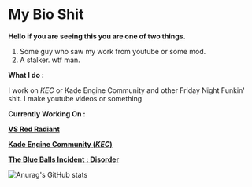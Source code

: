 # My Bio Shit

**Hello if you are seeing this you are one of two things.**

1. Some guy who saw my work from youtube or some mod.
2. A stalker. wtf man.


**What I do :**

I work on *KEC* or Kade Engine Community and other Friday Night Funkin' shit.
I make youtube videos or something


**Currently Working On :**

**[VS Red Radiant](https://gamebanana.com/wips/65868)**

**[Kade Engine Community (*KEC*)](https://github.com/TheRealJake12/Kade-Engine-Community.git)**

**[The Blue Balls Incident : Disorder](https://twitter.com/AhmedxRNMD_/status/1521490804237389825)**

![Anurag's GitHub stats](https://github-readme-stats.vercel.app/api?username=TheRealJake12&show_icons=true&theme=radical)
